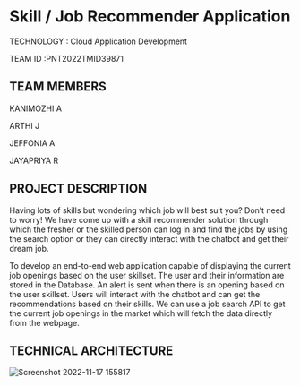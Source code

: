 # Skill / Job Recommender Application

TECHNOLOGY : Cloud Application Development

TEAM ID :PNT2022TMID39871



## TEAM MEMBERS

KANIMOZHI A

ARTHI J

JEFFONIA A

JAYAPRIYA R
## PROJECT DESCRIPTION
Having lots of skills but wondering which job will best suit you? Don’t need to worry! We have come up with a skill recommender solution through which the fresher or the skilled person can log in and find the jobs by using the search option or they can directly interact with the chatbot and get their dream job.

To develop an end-to-end web application capable of displaying the current job openings based on the user skillset. The user and their information are stored in the Database. An alert is sent when there is an opening based on the user skillset. Users will interact with the chatbot and can get the recommendations based on their skills. We can use a job search API to get the current job openings in the market which will fetch the data directly from the webpage.
## TECHNICAL ARCHITECTURE

![Screenshot 2022-11-17 155817](https://user-images.githubusercontent.com/113258307/202422584-7dfe7240-0962-4c07-94dc-ef01519425db.png)
